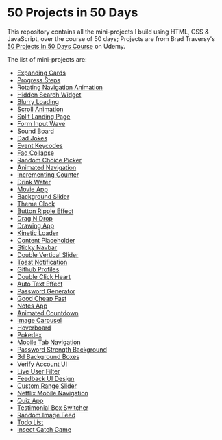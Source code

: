 # 50 Projects in 50 Days

This repository contains all the mini-projects I build using HTML, CSS & JavaScript, over the course of 50 days; Projects are from Brad Traversy's [50 Projects In 50 Days Course](https://www.udemy.com/course/50-projects-50-days/) on Udemy.

The list of mini-projects are:

- [Expanding Cards](https://codepen.io/LeKoels27/pen/ExEoxMP)
- [Progress Steps](https://codepen.io/LeKoels27/pen/ExEoxMP)
- [Rotating Navigation Animation](https://codepen.io/LeKoels27/pen/gOeoNmg)
- [Hidden Search Widget](https://codepen.io/LeKoels27/pen/eYMVaXe)
- [Blurry Loading](https://codepen.io/LeKoels27/pen/gOeQVad)
- [Scroll Animation](https://codepen.io/LeKoels27/pen/NWYMxZe)
- [Split Landing Page](https://codepen.io/LeKoels27/pen/RwMqzVp)
- [Form Input Wave](https://codepen.io/LeKoels27/pen/jOzdyxK)
- [Sound Board](https://codepen.io/LeKoels27/pen/zYWemrz)
- [Dad Jokes](https://codepen.io/LeKoels27/pen/ZExwdjm)
- [Event Keycodes](https://codepen.io/LeKoels27/pen/VwXRyvj)
- [Faq Collapse](https://codepen.io/LeKoels27/pen/GRxeVex)
- [Random Choice Picker](https://codepen.io/LeKoels27/pen/RwMOJrQ)
- [Animated Navigation](https://codepen.io/LeKoels27/pen/poLmZMW)
- [Incrementing Counter](https://codepen.io/LeKoels27/pen/yLKdrXP)
- [Drink Water](https://codepen.io/LeKoels27/pen/oNdvzQV)
- [Movie App](https://codepen.io/LeKoels27/pen/abGbJWL)
- [Background Slider](https://codepen.io/LeKoels27/pen/poVvaJN)
- [Theme Clock](https://codepen.io/LeKoels27/pen/MWGyeEo)
- [Button Ripple Effect](https://codepen.io/LeKoels27/pen/BaxzQvG)
- [Drag N Drop](https://codepen.io/LeKoels27/pen/LYmZKxO)
- [Drawing App](https://codepen.io/LeKoels27/pen/jOxwwqw)
- [Kinetic Loader](https://codepen.io/LeKoels27/pen/wvjPopE)
- [Content Placeholder](https://codepen.io/LeKoels27/pen/RwyjOwz)
- [Sticky Navbar]()
- [Double Vertical Slider]()
- [Toast Notification]()
- [Github Profiles]()
- [Double Click Heart]()
- [Auto Text Effect]()
- [Password Generator]()
- [Good Cheap Fast]()
- [Notes App]()
- [Animated Countdown]()
- [Image Carousel]()
- [Hoverboard]()
- [Pokedex]()
- [Mobile Tab Navigation]()
- [Password Strength Background]()
- [3d Background Boxes]()
- [Verify Account UI]()
- [Live User Filter]()
- [Feedback UI Design]()
- [Custom Range Slider]()
- [Netflix Mobile Navigation]()
- [Quiz App]()
- [Testimonial Box Switcher]()
- [Random Image Feed]()
- [Todo List]()
- [Insect Catch Game]()
